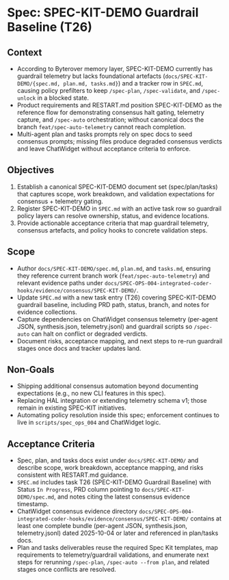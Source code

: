 # Spec: SPEC-KIT-DEMO Guardrail Baseline (T26)

## Context
- According to Byterover memory layer, SPEC-KIT-DEMO currently has guardrail telemetry but lacks foundational artefacts (`docs/SPEC-KIT-DEMO/{spec.md, plan.md, tasks.md}`) and a tracker row in `SPEC.md`, causing policy prefilters to keep `/spec-plan`, `/spec-validate`, and `/spec-unlock` in a blocked state.
- Product requirements and RESTART.md position SPEC-KIT-DEMO as the reference flow for demonstrating consensus halt gating, telemetry capture, and `/spec-auto` orchestration; without canonical docs the branch `feat/spec-auto-telemetry` cannot reach completion.
- Multi-agent plan and tasks prompts rely on spec docs to seed consensus prompts; missing files produce degraded consensus verdicts and leave ChatWidget without acceptance criteria to enforce.

## Objectives
1. Establish a canonical SPEC-KIT-DEMO document set (spec/plan/tasks) that captures scope, work breakdown, and validation expectations for consensus + telemetry gating.
2. Register SPEC-KIT-DEMO in `SPEC.md` with an active task row so guardrail policy layers can resolve ownership, status, and evidence locations.
3. Provide actionable acceptance criteria that map guardrail telemetry, consensus artefacts, and policy hooks to concrete validation steps.

## Scope
- Author `docs/SPEC-KIT-DEMO/spec.md`, `plan.md`, and `tasks.md`, ensuring they reference current branch work (`feat/spec-auto-telemetry`) and relevant evidence paths under `docs/SPEC-OPS-004-integrated-coder-hooks/evidence/consensus/SPEC-KIT-DEMO/`.
- Update `SPEC.md` with a new task entry (T26) covering SPEC-KIT-DEMO guardrail baseline, including PRD path, status, branch, and notes for evidence collections.
- Capture dependencies on ChatWidget consensus telemetry (per-agent JSON, synthesis.json, telemetry.jsonl) and guardrail scripts so `/spec-auto` can halt on conflict or degraded verdicts.
- Document risks, acceptance mapping, and next steps to re-run guardrail stages once docs and tracker updates land.

## Non-Goals
- Shipping additional consensus automation beyond documenting expectations (e.g., no new CLI features in this spec).
- Replacing HAL integration or extending telemetry schema v1; those remain in existing SPEC-KIT initiatives.
- Automating policy resolution inside this spec; enforcement continues to live in `scripts/spec_ops_004` and ChatWidget logic.

## Acceptance Criteria
- Spec, plan, and tasks docs exist under `docs/SPEC-KIT-DEMO/` and describe scope, work breakdown, acceptance mapping, and risks consistent with RESTART.md guidance.
- `SPEC.md` includes task T26 (SPEC-KIT-DEMO Guardrail Baseline) with Status `In Progress`, PRD column pointing to `docs/SPEC-KIT-DEMO/spec.md`, and notes citing the latest consensus evidence timestamp.
- ChatWidget consensus evidence directory `docs/SPEC-OPS-004-integrated-coder-hooks/evidence/consensus/SPEC-KIT-DEMO/` contains at least one complete bundle (per-agent JSON, synthesis.json, telemetry.jsonl) dated 2025-10-04 or later and referenced in plan/tasks docs.
- Plan and tasks deliverables reuse the required Spec Kit templates, map requirements to telemetry/guardrail validations, and enumerate next steps for rerunning `/spec-plan`, `/spec-auto --from plan`, and related stages once conflicts are resolved.
